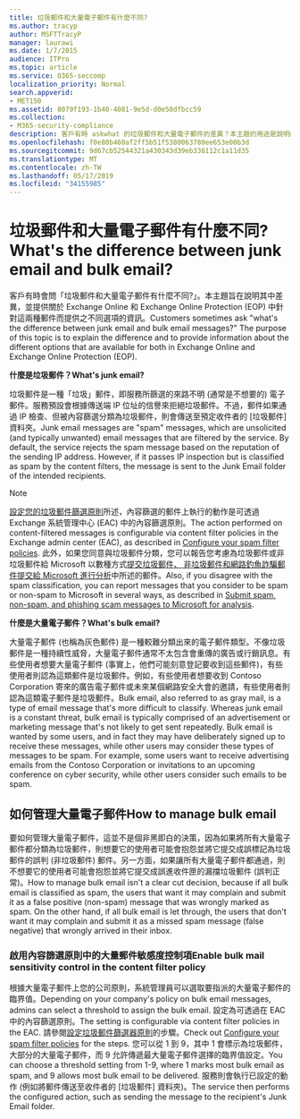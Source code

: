 ```yaml
---
title: 垃圾郵件和大量電子郵件有什麼不同?
ms.author: tracyp
author: MSFTTracyP
manager: laurawi
ms.date: 1/7/2015
audience: ITPro
ms.topic: article
ms.service: O365-seccomp
localization_priority: Normal
search.appverid:
- MET150
ms.assetid: 8079f193-1b40-4081-9e5d-d0e50dfbcc59
ms.collection:
- M365-security-compliance
description: 客戶有時 askwhat 的垃圾郵件和大量電子郵件的差異？本主題的用途是說明的差異，並提供兩者在 Exchange Online 和 Exchange Online Protection (EOP) 中可用的不同選項的相關資訊。
ms.openlocfilehash: f0e80b460af2ff5b51f5380063780ee653e00b3d
ms.sourcegitcommit: 9d67cb52544321a430343d39eb336112c1a11d35
ms.translationtype: MT
ms.contentlocale: zh-TW
ms.lasthandoff: 05/17/2019
ms.locfileid: "34155985"
---
```

# <a name="whats-the-difference-between-junk-email-and-bulk-email"></a><span data-ttu-id="d436b-103">垃圾郵件和大量電子郵件有什麼不同?</span><span class="sxs-lookup"><span data-stu-id="d436b-103">What's the difference between junk email and bulk email?</span></span>

<span data-ttu-id="d436b-p101">客戶有時會問「垃圾郵件和大量電子郵件有什麼不同?」。本主題旨在說明其中差異，並提供關於 Exchange Online 和 Exchange Online Protection (EOP) 中針對這兩種郵件而提供之不同選項的資訊。</span><span class="sxs-lookup"><span data-stu-id="d436b-p101">Customers sometimes ask "what's the difference between junk email and bulk email messages?" The purpose of this topic is to explain the difference and to provide information about the different options that are available for both in Exchange Online and Exchange Online Protection (EOP).</span></span>
  
 <span data-ttu-id="d436b-106">**什麼是垃圾郵件？**</span><span class="sxs-lookup"><span data-stu-id="d436b-106">**What's junk email?**</span></span>
  
<span data-ttu-id="d436b-p102">垃圾郵件是一種「垃圾」郵件，即服務所篩選的來路不明 (通常是不想要的) 電子郵件。服務預設會根據傳送端 IP 位址的信譽來拒絕垃圾郵件。不過，郵件如果通過 IP 檢查、但被內容篩選分類為垃圾郵件，則會傳送至預定收件者的 [垃圾郵件] 資料夾。</span><span class="sxs-lookup"><span data-stu-id="d436b-p102">Junk email messages are "spam" messages, which are unsolicited (and typically unwanted) email messages that are filtered by the service. By default, the service rejects the spam message based on the reputation of the sending IP address. However, if it passes IP inspection but is classified as spam by the content filters, the message is sent to the Junk Email folder of the intended recipients.</span></span> 
  
> [!NOTE]
> <span data-ttu-id="d436b-110">[設定您的垃圾郵件篩選原則](configure-your-spam-filter-policies.md)所述，內容篩選的郵件上執行的動作是可透過 Exchange 系統管理中心 (EAC) 中的內容篩選原則。</span><span class="sxs-lookup"><span data-stu-id="d436b-110">The action performed on content-filtered messages is configurable via content filter policies in the Exchange admin center (EAC), as described in [Configure your spam filter policies](configure-your-spam-filter-policies.md).</span></span> <span data-ttu-id="d436b-111">此外，如果您同意與垃圾郵件分類，您可以報告您考慮為垃圾郵件或非垃圾郵件給 Microsoft 以數種方式[提交垃圾郵件、 非垃圾郵件和網路釣魚詐騙郵件提交給 Microsoft 進行分析](submit-spam-non-spam-and-phishing-scam-messages-to-microsoft-for-analysis.md)中所述的郵件。</span><span class="sxs-lookup"><span data-stu-id="d436b-111">Also, if you disagree with the spam classification, you can report messages that you consider to be spam or non-spam to Microsoft in several ways, as described in [Submit spam, non-spam, and phishing scam messages to Microsoft for analysis](submit-spam-non-spam-and-phishing-scam-messages-to-microsoft-for-analysis.md).</span></span> 
  
 <span data-ttu-id="d436b-112">**什麼是大量電子郵件？**</span><span class="sxs-lookup"><span data-stu-id="d436b-112">**What's bulk email?**</span></span>
  
<span data-ttu-id="d436b-p104">大量電子郵件 (也稱為灰色郵件) 是一種較難分類出來的電子郵件類型。不像垃圾郵件是一種持續性威脅，大量電子郵件通常不太包含會重傳的廣告或行銷訊息。有些使用者想要大量電子郵件 (事實上，他們可能刻意登記要收到這些郵件)，有些使用者則認為這類郵件是垃圾郵件。例如，有些使用者想要收到 Contoso Corporation 寄來的廣告電子郵件或未來某個網路安全大會的邀請，有些使用者則認為這類電子郵件是垃圾郵件。</span><span class="sxs-lookup"><span data-stu-id="d436b-p104">Bulk email, also referred to as gray mail, is a type of email message that's more difficult to classify. Whereas junk email is a constant threat, bulk email is typically comprised of an advertisement or marketing message that's not likely to get sent repeatedly. Bulk email is wanted by some users, and in fact they may have deliberately signed up to receive these messages, while other users may consider these types of messages to be spam. For example, some users want to receive advertising emails from the Contoso Corporation or invitations to an upcoming conference on cyber security, while other users consider such emails to be spam.</span></span>
  
## <a name="how-to-manage-bulk-email"></a><span data-ttu-id="d436b-117">如何管理大量電子郵件</span><span class="sxs-lookup"><span data-stu-id="d436b-117">How to manage bulk email</span></span>

<span data-ttu-id="d436b-p105">要如何管理大量電子郵件，這並不是個非黑即白的決策，因為如果將所有大量電子郵件都分類為垃圾郵件，則想要它的使用者可能會抱怨並將它提交成誤標記為垃圾郵件的誤判 (非垃圾郵件) 郵件。另一方面，如果讓所有大量電子郵件都通過，則不想要它的使用者可能會抱怨並將它提交成誤進收件匣的漏擋垃圾郵件 (誤判正常)。</span><span class="sxs-lookup"><span data-stu-id="d436b-p105">How to manage bulk email isn't a clear cut decision, because if all bulk email is classified as spam, the users that want it may complain and submit it as a false positive (non-spam) message that was wrongly marked as spam. On the other hand, if all bulk email is let through, the users that don't want it may complain and submit it as a missed spam message (false negative) that wrongly arrived in their inbox.</span></span>
  
### <a name="enable-bulk-mail-sensitivity-control-in-the-content-filter-policy"></a><span data-ttu-id="d436b-120">啟用內容篩選原則中的大量郵件敏感度控制項</span><span class="sxs-lookup"><span data-stu-id="d436b-120">Enable bulk mail sensitivity control in the content filter policy</span></span>

<span data-ttu-id="d436b-121">根據大量電子郵件上您的公司原則，系統管理員可以選取要指派的大量電子郵件的臨界值。</span><span class="sxs-lookup"><span data-stu-id="d436b-121">Depending on your company's policy on bulk email messages, admins can select a threshold to assign the bulk email.</span></span> <span data-ttu-id="d436b-122">設定為可透過在 EAC 中的內容篩選原則。</span><span class="sxs-lookup"><span data-stu-id="d436b-122">The setting is configurable via content filter policies in the EAC.</span></span> <span data-ttu-id="d436b-123">請參閱[設定垃圾郵件篩選器原則](configure-your-spam-filter-policies.md)的步驟。</span><span class="sxs-lookup"><span data-stu-id="d436b-123">Check out [Configure your spam filter policies](configure-your-spam-filter-policies.md) for the steps.</span></span> <span data-ttu-id="d436b-124">您可以從 1 到 9，其中 1 會標示為垃圾郵件，大部分的大量電子郵件，而 9 允許傳遞最大量電子郵件選擇的臨界值設定。</span><span class="sxs-lookup"><span data-stu-id="d436b-124">You can choose a threshold setting from 1-9, where 1 marks most bulk email as spam, and 9 allows most bulk email to be delivered.</span></span> <span data-ttu-id="d436b-125">服務則會執行已設定的動作 (例如將郵件傳送至收件者的 [垃圾郵件] 資料夾)。</span><span class="sxs-lookup"><span data-stu-id="d436b-125">The service then performs the configured action, such as sending the message to the recipient's Junk Email folder.</span></span> 
  

